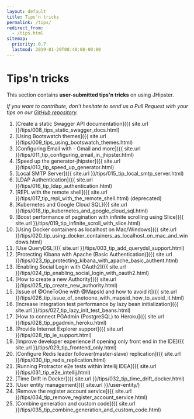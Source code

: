 ```yaml
---
layout: default
title: Tips'n tricks
permalink: /tips/
redirect_from:
  - /tips.html
sitemap:
  priority: 0.7
  lastmod: 2019-01-29T08:40:00-00:00
---
```


# <i class="fa fa-cogs"></i> Tips'n tricks

This section contains **user-submitted tips'n tricks** on using JHipster.

_If you want to contribute, don't hesitate to send us a Pull Request with your tips on our [GitHub repository](https://github.com/jhipster/jhipster.github.io)._

1. [Create a static Swagger API documentation]({{ site.url }}/tips/008_tips_static_swagger_docs.html)
2. [Using Bootswatch themes]({{ site.url }}/tips/009_tips_using_bootswatch_themes.html)
3. [Configuring Email with - Gmail and more]({{ site.url }}/tips/011_tip_configuring_email_in_jhipster.html)
4. [Speed up the generator-jhipster]({{ site.url }}/tips/013_tip_speed_up_generator.html)
5. [Local SMTP Server]({{ site.url }}/tips/015_tip_local_smtp_server.html)
6. [LDAP Authentication]({{ site.url }}/tips/016_tip_ldap_authentication.html)
7. [REPL with the remote shell]({{ site.url }}/tips/017_tip_repl_with_the_remote_shell.html) (deprecated)
8. [Kubernetes and Google Cloud SQL]({{ site.url }}/tips/018_tip_kubernetes_and_google_cloud_sql.html)
9. [Boost performance of pagination with infinite scrolling using Slice]({{ site.url }}/tips/019_tip_infinite_scroll_with_slice.html)
10. [Using Docker containers as localhost on Mac/Windows]({{ site.url }}/tips/020_tip_using_docker_containers_as_localhost_on_mac_and_windows.html)
11. [Use QueryDSL]({{ site.url }}/tips/003_tip_add_querydsl_support.html)
12. [Protecting Kibana with Apache (Basic Authentication)]({{ site.url }}/tips/023_tip_protecting_kibana_with_apache_basic_authent.html)
13. [Enabling Social Login with OAuth2]({{ site.url }}/tips/024_tip_enabling_social_login_with_oauth2.html)
14. [How to create a new Authority]({{ site.url }}/tips/025_tip_create_new_authority.html)
15. [Issue of @OneToOne with @MapsId and how to avoid it]({{ site.url }}/tips/026_tip_issue_of_onetoone_with_mapsid_how_to_avoid_it.html)
16. [Increase integration test performance by lazy bean initialization]({{ site.url }}/tips/027_tip_lazy_init_test_beans.html)
17. [How to connect PGAdmin (PostgreSQL) to Heroku]({{ site.url }}/tips/028_tip_pgadmin_heroku.html)
18. [Provide Internet Explorer support]({{ site.url }}/tips/028_tip_ie_support.html)
19. [Improve developer experience if opening only front end in the IDE]({{ site.url }}/tips/029_tip_frontend_only.html)
20. [Configure Redis leader follower(master-slave) replication]({{ site.url }}/tips/030_tip_redis_replication.html)
21. [Running Protractor e2e tests within Intellij IDEA]({{ site.url }}/tips/031_tip_e2e_intellij.html)
22. [Time Drift in Docker]({{ site.url }}/tips/032_tip_time_drift_docker.html)
23. [User entity management]({{ site.url }}/user-entity/)
24. [Remove the register account service]({{ site.url }}/tips/034_tip_remove_register_account_service.html)
25. [Combine generation and custom code]({{ site.url }}/tips/035_tip_combine_generation_and_custom_code.html)
